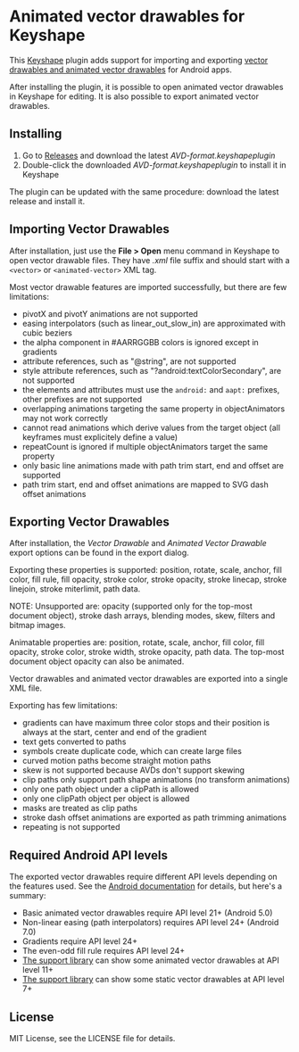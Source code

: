 
# Animated vector drawables for Keyshape

This [Keyshape](https://www.keyshapeapp.com) plugin adds support for importing and exporting
[vector drawables and animated vector drawables](https://developer.android.com/guide/topics/graphics/vector-drawable-resources.html)
for Android apps.

After installing the plugin, it is possible to open animated vector drawables in Keyshape
for editing. It is also possible to export animated vector drawables.

## Installing

1. Go to [Releases](https://github.com/Pixofield/keyshape-avd-format/releases) 
   and download the latest _AVD-format.keyshapeplugin_
2. Double-click the downloaded _AVD-format.keyshapeplugin_ to install it in Keyshape

The plugin can be updated with the same procedure: download the latest release and install it.

## Importing Vector Drawables

After installation, just use the **File > Open** menu command in Keyshape to open vector drawable
files. They have _.xml_ file suffix and should start with a `<vector>` or `<animated-vector>`
XML tag.

Most vector drawable features are imported successfully, but there are few limitations:

 * pivotX and pivotY animations are not supported
 * easing interpolators (such as linear_out_slow_in) are approximated with cubic beziers
 * the alpha component in #AARRGGBB colors is ignored except in gradients
 * attribute references, such as "@string", are not supported
 * style attribute references, such as "?android:textColorSecondary", are not supported
 * the elements and attributes must use the `android:` and `aapt:` prefixes, other prefixes
   are not supported
 * overlapping animations targeting the same property in objectAnimators may not work correctly
 * cannot read animations which derive values from the target object (all keyframes must explicitely
   define a value)
 * repeatCount is ignored if multiple objectAnimators target the same property
 * only basic line animations made with path trim start, end and offset are supported
 * path trim start, end and offset animations are mapped to SVG dash offset animations

## Exporting Vector Drawables

After installation, the _Vector Drawable_ and _Animated Vector Drawable_ export options can be
found in the export dialog.

Exporting these properties is supported: position, rotate, scale, anchor, fill color,
fill rule, fill opacity, stroke color, stroke opacity, stroke linecap, stroke linejoin,
stroke miterlimit, path data.

NOTE: Unsupported are: opacity (supported only for the top-most document object),
stroke dash arrays, blending modes, skew, filters and bitmap images.

Animatable properties are: position, rotate, scale, anchor, fill color, fill opacity,
stroke color, stroke width, stroke opacity, path data. The top-most document object opacity can
also be animated.

Vector drawables and animated vector drawables are exported into a single XML file.

Exporting has few limitations:

 * gradients can have maximum three color stops and their position is always at the start,
   center and end of the gradient
 * text gets converted to paths
 * symbols create duplicate code, which can create large files
 * curved motion paths become straight motion paths
 * skew is not supported because AVDs don't support skewing
 * clip paths only support path shape animations (no transform animations)
 * only one path object under a clipPath is allowed
 * only one clipPath object per object is allowed
 * masks are treated as clip paths
 * stroke dash offset animations are exported as path trimming animations
 * repeating is not supported

## Required Android API levels

The exported vector drawables require different API levels depending on the features used. See 
the [Android documentation](https://developer.android.com/guide/topics/graphics/vector-drawable-resources.html)
for details, but here's a summary:

 * Basic animated vector drawables require API level 21+ (Android 5.0)
 * Non-linear easing (path interpolators) requires API level 24+ (Android 7.0)
 * Gradients require API level 24+
 * The even-odd fill rule requires API level 24+
 * [The support library](https://developer.android.com/guide/topics/graphics/vector-drawable-resources.html#vector-drawables-backward-solution)
   can show some animated vector drawables at API level 11+
 * [The support library](https://developer.android.com/guide/topics/graphics/vector-drawable-resources.html#vector-drawables-backward-solution)
   can show some static vector drawables at API level 7+

## License

MIT License, see the LICENSE file for details.
